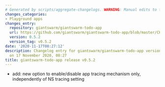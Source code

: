 ```yaml
---
# Generated by scripts/aggregate-changelogs. WARNING: Manual edits to this files will be overwritten.
changes_categories:
- Playground apps
changes_entry:
  repository: giantswarm/giantswarm-todo-app
  url: https://github.com/giantswarm/giantswarm-todo-app/blob/master/CHANGELOG.md#052---2020-11-16
  version: 0.5.2
  version_tag: v0.5.2
date: '2020-11-17T08:27:12'
description: Changelog entry for giantswarm/giantswarm-todo-app version 0.5.2, published
  on 17 November 2020, 08:27
title: giantswarm-todo-app release v0.5.2
---
```


- add: new option to enable/disable app tracing mechanism only, independently of NS tracing setting
